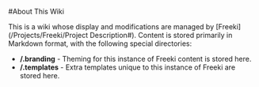 <!-- Freeki metadata. Do not remove this section!
TITLE: About This Wiki
-->
#About This Wiki

This is a wiki whose display and modifications are managed by [Freeki](/Projects/Freeki/Project Description#). Content is stored primarily in Markdown format, with the following special directories:

- **/.branding**  - Theming for this instance of Freeki content is stored here.
- **/.templates** - Extra templates unique to this instance of Freeki are stored here.
